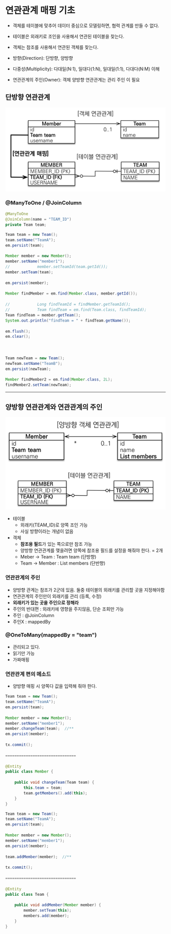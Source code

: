 # 연관관계 매핑 기초 
- 객체를 테이블에 맞추어 데이터 중심으로 모델링하면, 협력 관계를 만들 수 없다.
- 테이블은 외래키로 조인을 사용해서 연관된 테이블을 찾는다.
- 객체는 참조를 사용해서 연관된 객체를 찾는다.

- 방향(Direction): 단방향, 양방향 
- 다중성(Multiplicity): 다대일(N:1), 일대다(1:N), 일대일(1:1), 다대다(N:M) 이해 
- 연관관계의 주인(Owner): 객체 양방향 연관관계는 관리 주인 이 필요

## 단방향 연관관계
![객체 지향 모델링](../images/image_20230923230416.png)
### @ManyToOne / @JoinColumn
```java
@ManyToOne  
@JoinColumn(name = "TEAM_ID")  
private Team team;
```

```java
Team team = new Team();  
team.setName("TeamA");  
em.persist(team);  

Member member = new Member();  
member.setName("member1");  
//            member.setTeamId(team.getId());  
member.setTeam(team);  

em.persist(member);  

Member findMember = em.find(Member.class, member.getId());  

//            Long findTeamId = findMember.getTeamId();  
//            Team findTeam = em.find(Team.class, findTeamId);  
Team findTeam = member.getTeam();  
System.out.println("findTeam = " + findTeam.getName());  

em.flush();  
em.clear();  



Team newTeam = new Team();  
newTeam.setName("TeamB");  
em.persist(newTeam);  

Member findMember2 = em.find(Member.class, 2L);  
findMember2.setTeam(newTeam);
```

---
## 양방향 연관관계와 연관관계의 주인
![양방향 객체 연관관계](../images/image_20230923232816.png)
- 테이블
	- 외래키(TEAM_ID)로 양쪽 조인 가능
	- 사실 방향이라는 개념이 없음	
 - 객체
	 - **참조용 필드**가 있는 쪽으로만 참조 가능
	 - 양방향 연관관계를 맺을려면 양쪽에 참조용 필드를 설정을 해줘야 한다. = 2개
	 - Meber -> Team : Team team (단방향)
	 - Team -> Member : List members (단반향)

### 연관관계의 주인
- 양방향 관계는 참조가 2군데 있음. 둘중 테이블의 외래키를 관리할 곳을 지정해야함
- 연관관계의 주인만이 외래키를 관리 (등록, 수정)
- **외래키가 있는 곳을 주인으로 정해라**
- 주인의 반대편 : 외래키에 영향을 주지않음, 단순 조회만 가능
- 주인 : @JoinColumn
- 주인X : mappedBy

### @OneToMany(mappedBy = "team")
- 관리되고 있다.
- 읽기만 가능
- 가짜매핑

### 연관관계 편의 메소드
- 양방향 매핑 시 양쪽다 값을 입력해 줘야 한다.
```java
Team team = new Team();  
team.setName("TeamA");  
em.persist(team);  

Member member = new Member();  
member.setName("member1");  
member.changeTeam(team);  //** 
em.persist(member);  

tx.commit();

===============================

@Entity  
public class Member {

	public void changeTeam(Team team) {  
	    this.team = team;  
	    team.getMembers().add(this);  
	}
}
```

```java
Team team = new Team();  
team.setName("TeamA");  
em.persist(team);  

Member member = new Member();  
member.setName("member1");  
em.persist(member); 

team.addMember(member);  //**

tx.commit();

===============================

@Entity  
public class Team {

	public void addMember(Member member) {  
	    member.setTeam(this);
	    members.add(member);
	}
}
```






